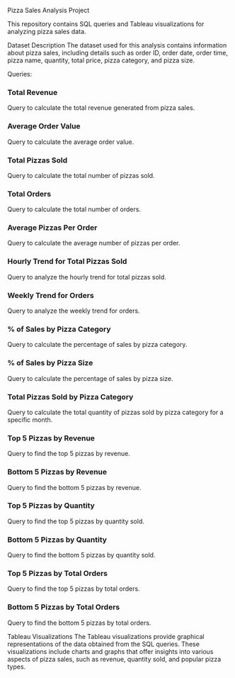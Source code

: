 Pizza Sales Analysis Project

This repository contains SQL queries and Tableau visualizations for analyzing pizza sales data.

Dataset Description
The dataset used for this analysis contains information about pizza sales, including details such as order ID, order date, order time, pizza name, quantity, total price, pizza category, and pizza size.

Queries:

### Total Revenue
Query to calculate the total revenue generated from pizza sales.

### Average Order Value
Query to calculate the average order value.

### Total Pizzas Sold
Query to calculate the total number of pizzas sold.

### Total Orders
Query to calculate the total number of orders.

### Average Pizzas Per Order
Query to calculate the average number of pizzas per order.

### Hourly Trend for Total Pizzas Sold
Query to analyze the hourly trend for total pizzas sold.

### Weekly Trend for Orders
Query to analyze the weekly trend for orders.

### % of Sales by Pizza Category
Query to calculate the percentage of sales by pizza category.

### % of Sales by Pizza Size
Query to calculate the percentage of sales by pizza size.

### Total Pizzas Sold by Pizza Category
Query to calculate the total quantity of pizzas sold by pizza category for a specific month.

### Top 5 Pizzas by Revenue
Query to find the top 5 pizzas by revenue.

### Bottom 5 Pizzas by Revenue
Query to find the bottom 5 pizzas by revenue.

### Top 5 Pizzas by Quantity
Query to find the top 5 pizzas by quantity sold.

### Bottom 5 Pizzas by Quantity
Query to find the bottom 5 pizzas by quantity sold.

### Top 5 Pizzas by Total Orders
Query to find the top 5 pizzas by total orders.

### Bottom 5 Pizzas by Total Orders
Query to find the bottom 5 pizzas by total orders.

Tableau Visualizations
The Tableau visualizations provide graphical representations of the data obtained from the SQL queries. These visualizations include charts and graphs that offer insights into various aspects of pizza sales, such as revenue, quantity sold, and popular pizza types.
